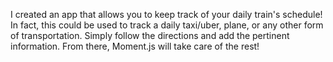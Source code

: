 I created an app that allows you to keep track of your daily train's schedule! In fact, this could be used to
track a daily taxi/uber, plane, or any other form of transportation. Simply follow the directions and add
the pertinent information. From there, Moment.js will take care of the rest!
